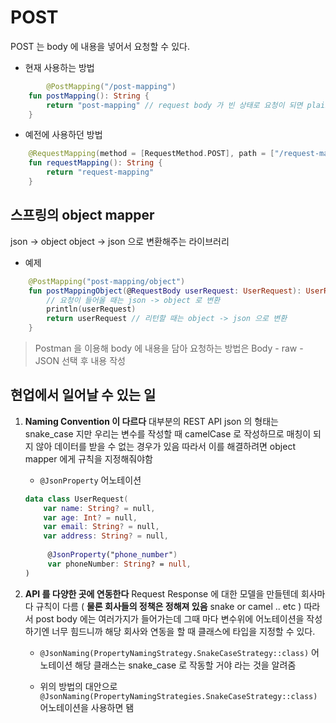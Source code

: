 # POST

POST 는 body 에 내용을 넣어서 요청할 수 있다.

- 현재 사용하는 방법

```kotlin
		@PostMapping("/post-mapping")
    fun postMapping(): String {
        return "post-mapping" // request body 가 빈 상태로 요청이 되면 plain text 로 리턴
    }
```



- 예전에 사용하던 방법

```kotlin
    @RequestMapping(method = [RequestMethod.POST], path = ["/request-mapping"])
    fun requestMapping(): String {
        return "request-mapping"
    }
```



## 스프링의 object mapper

json -> object 
object -> json 으로 변환해주는 라이브러리

- 예제

```kotlin
    @PostMapping("post-mapping/object")
    fun postMappingObject(@RequestBody userRequest: UserRequest): UserRequest {
        // 요청이 들어올 때는 json -> object 로 변환
        println(userRequest)
        return userRequest // 리턴할 때는 object -> json 으로 변환
    }
```

> Postman 을 이용해 body 에 내용을 담아 요청하는 방법은
> Body - raw - JSON 선택 후 내용 작성



## 현업에서 일어날 수 있는 일

1. **Naming Convention 이 다르다**
   대부분의 REST API json 의 형태는 snake_case 지만 우리는 변수를 작성할 때 camelCase 로 작성하므로
   매칭이 되지 않아 데이터를 받을 수 없는 경우가 있음
   따라서 이를 해결하려면 object mapper 에게 규칙을 지정해줘야함

   - `@JsonProperty` 어노테이션

   ```kotlin
   data class UserRequest(
       var name: String? = null,
       var age: Int? = null,
       var email: String? = null,
       var address: String? = null,
     
     	@JsonProperty("phone_number")
     	var phoneNumber: String? = null,
   )
   ```



2. **API 를 다양한 곳에 연동한다**
   Request Response 에 대한 모델을 만들텐데 회사마다 규칙이 다름 ( **물론 회사들의 정책은 정해져 있음** snake or camel .. etc )
   따라서 post body 에는 여러가지가 들어가는데 그때 마다 변수위에 어노테이션을 작성하기엔 너무 힘드니까 해당 회사와 연동을 할 때 클래스에 타입을 지정할 수 있다.

   - `@JsonNaming(PropertyNamingStrategy.SnakeCaseStrategy::class)` 어노테이션
     해당 클래스는 snake_case 로 작동할 거야 라는 것을 알려줌

     
     
   - 위의 방법의 대안으로
     `@JsonNaming(PropertyNamingStrategies.SnakeCaseStrategy::class)` 어노테이션을 사용하면 됌
